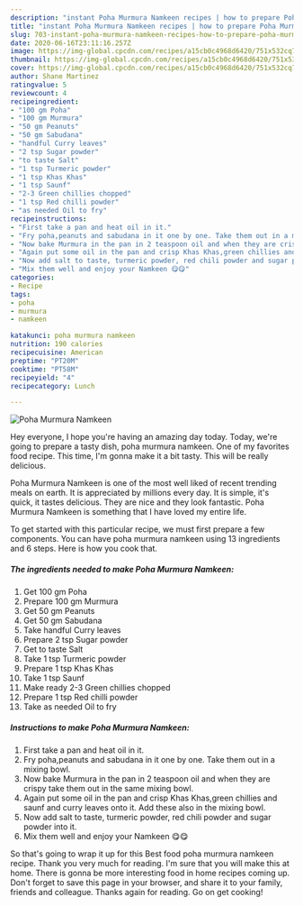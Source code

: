 ```yaml
---
description: "instant Poha Murmura Namkeen recipes | how to prepare Poha Murmura Namkeen"
title: "instant Poha Murmura Namkeen recipes | how to prepare Poha Murmura Namkeen"
slug: 703-instant-poha-murmura-namkeen-recipes-how-to-prepare-poha-murmura-namkeen
date: 2020-06-16T23:11:16.257Z
image: https://img-global.cpcdn.com/recipes/a15cb0c4968d6420/751x532cq70/poha-murmura-namkeen-recipe-main-photo.jpg
thumbnail: https://img-global.cpcdn.com/recipes/a15cb0c4968d6420/751x532cq70/poha-murmura-namkeen-recipe-main-photo.jpg
cover: https://img-global.cpcdn.com/recipes/a15cb0c4968d6420/751x532cq70/poha-murmura-namkeen-recipe-main-photo.jpg
author: Shane Martinez
ratingvalue: 5
reviewcount: 4
recipeingredient:
- "100 gm Poha"
- "100 gm Murmura"
- "50 gm Peanuts"
- "50 gm Sabudana"
- "handful Curry leaves"
- "2 tsp Sugar powder"
- "to taste Salt"
- "1 tsp Turmeric powder"
- "1 tsp Khas Khas"
- "1 tsp Saunf"
- "2-3 Green chillies chopped"
- "1 tsp Red chilli powder"
- "as needed Oil to fry"
recipeinstructions:
- "First take a pan and heat oil in it."
- "Fry poha,peanuts and sabudana in it one by one. Take them out in a mixing bowl."
- "Now bake Murmura in the pan in 2 teaspoon oil and when they are crispy take them out in the same mixing bowl."
- "Again put some oil in the pan and crisp Khas Khas,green chillies and saunf and curry leaves onto it. Add these also in the mixing bowl."
- "Now add salt to taste, turmeric powder, red chili powder and sugar powder into it."
- "Mix them well and enjoy your Namkeen 😋😋"
categories:
- Recipe
tags:
- poha
- murmura
- namkeen

katakunci: poha murmura namkeen 
nutrition: 190 calories
recipecuisine: American
preptime: "PT20M"
cooktime: "PT58M"
recipeyield: "4"
recipecategory: Lunch

---
```



![Poha Murmura Namkeen](https://img-global.cpcdn.com/recipes/a15cb0c4968d6420/751x532cq70/poha-murmura-namkeen-recipe-main-photo.jpg)

Hey everyone, I hope you're having an amazing day today. Today, we're going to prepare a tasty dish, poha murmura namkeen. One of my favorites food recipe. This time, I'm gonna make it a bit tasty. This will be really delicious.

Poha Murmura Namkeen is one of the most well liked of recent trending meals on earth. It is appreciated by millions every day. It is simple, it's quick, it tastes delicious. They are nice and they look fantastic. Poha Murmura Namkeen is something that I have loved my entire life.




To get started with this particular recipe, we must first prepare a few components. You can have poha murmura namkeen using 13 ingredients and 6 steps. Here is how you cook that.

<!--inarticleads1-->

##### The ingredients needed to make Poha Murmura Namkeen:

1. Get 100 gm Poha
1. Prepare 100 gm Murmura
1. Get 50 gm Peanuts
1. Get 50 gm Sabudana
1. Take handful Curry leaves
1. Prepare 2 tsp Sugar powder
1. Get to taste Salt
1. Take 1 tsp Turmeric powder
1. Prepare 1 tsp Khas Khas
1. Take 1 tsp Saunf
1. Make ready 2-3 Green chillies chopped
1. Prepare 1 tsp Red chilli powder
1. Take as needed Oil to fry




<!--inarticleads2-->

##### Instructions to make Poha Murmura Namkeen:

1. First take a pan and heat oil in it.
1. Fry poha,peanuts and sabudana in it one by one. Take them out in a mixing bowl.
1. Now bake Murmura in the pan in 2 teaspoon oil and when they are crispy take them out in the same mixing bowl.
1. Again put some oil in the pan and crisp Khas Khas,green chillies and saunf and curry leaves onto it. Add these also in the mixing bowl.
1. Now add salt to taste, turmeric powder, red chili powder and sugar powder into it.
1. Mix them well and enjoy your Namkeen 😋😋




So that's going to wrap it up for this Best food poha murmura namkeen recipe. Thank you very much for reading. I'm sure that you will make this at home. There is gonna be more interesting food in home recipes coming up. Don't forget to save this page in your browser, and share it to your family, friends and colleague. Thanks again for reading. Go on get cooking!
